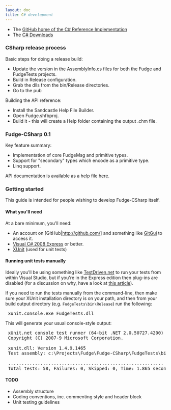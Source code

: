 ```yaml
---
layout: doc
title: C# development
---
```


* The [GitHub home of the C# Reference Implementation](https://github.com/FudgeMsg/Fudge-CSharp)
* The [C# Downloads](https://github.com/FudgeMsg/Fudge-CSharp/releases)


### CSharp release process

Basic steps for doing a release build:

* Update the version in the AssemblyInfo.cs files for both the Fudge and FudgeTests projects.
* Build in Release configuration.
* Grab the dlls from the bin/Release directories.
* Go to the pub

Building the API reference:

* Install the Sandcastle Help File Builder.
* Open Fudge.shfbproj.
* Build it - this will create a Help folder containing the output .chm file.


### Fudge-CSharp 0.1

Key feature summary:

* Implementation of core FudgeMsg and primitive types.
* Support for "secondary" types which encode as a primitive type.
* Linq support.

API documentation is available as a help file
[here](http://fudgemsg.org/download/attachments/2359301/FudgeDocs.zip?version=2&modificationDate=1258795442241).


### Getting started

This guide is intended for people wishing to develop Fudge-CSharp itself.

#### What you'll need

At a bare minimum, you'll need:

* An account on [GitHub|http://github.com/] and something like [GitGui](http://code.google.com/p/msysgit/downloads/list) to access it.
* [Visual C# 2008 Express](http://www.microsoft.com/express/vcsharp/) or better.
* [XUnit](http://www.codeplex.com/xunit) (used for unit tests)

#### Running unit tests manually

Ideally you'll be using something like [TestDriven.net](http://www.testdriven.net/quickstart.aspx) to run
your tests from within Visual Studio, but if you're in the Express edition then plug-ins
are disabled (for a discussion on why, have a look at
[this article](http://blogs.msdn.com/danielfe/archive/2007/05/31/visual-studio-express-and-testdriven-net.aspx)).


If you need to run the tests manually from the command-line, then make sure your XUnit installation directory
is on your path, and then from your build output directory (e.g. `FudgeTests\bin\Release`) run the following:

<pre>
 xunit.console.exe FudgeTests.dll
</pre>

This will generate your usual console-style output:

<pre>
 xUnit.net console test runner (64-bit .NET 2.0.50727.4200)
 Copyright (C) 2007-9 Microsoft Corporation.

 xunit.dll: Version 1.4.9.1465
 Test assembly: c:\Projects\Fudge\Fudge-CSharp\FudgeTests\bin\Release\FudgeTests.dll

 ..........................................................
 Total tests: 58, Failures: 0, Skipped: 0, Time: 1.865 seconds
</pre>

#### TODO

* Assembly structure
* Coding conventions, inc. commenting style and header block
* Unit testing guidelines

